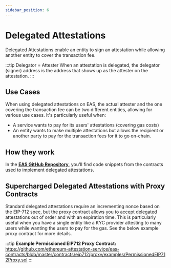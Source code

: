 ```yaml
---
sidebar_position: 6
---
```


# Delegated Attestations

Delegated Attestations enable an entity to sign an attestation while allowing another entity to cover the transaction
fee.

:::tip Delegator = Attester
When an attestation is delegated, the delegator (signer) address is the address that shows up as the attester on the attestation.
:::

## Use Cases

When using delegated attestations on EAS, the actual attester and the one covering the transaction fee can be two
different entities, allowing for various use cases. It's particularly useful when:

- A service wants to pay for its users' attestations (covering gas costs)
- An entity wants to make multiple attestations but allows the recipient or another party to pay for the transaction
  fees for it to go on-chain.

## How they work

In the [**EAS GitHub Repository**](https://github.com/ethereum-attestation-service/eas-contracts), you'll find code
snippets from the contracts used to implement delegated attestations.

## Supercharged Delegated Attestations with Proxy Contracts

Standard delegated attestations require an incrementing nonce based on the EIP-712 spec, but the proxy contract allows
you to accept delegated attestations out of order and with an expiration time. This is particularly useful when you have
a single entity like a KYC provider attesting to many users while wanting the users to pay for the gas. See the below
example proxy contract for more details.

:::tip **Example Permissioned EIP712 Proxy Contract:**
https://github.com/ethereum-attestation-service/eas-contracts/blob/master/contracts/eip712/proxy/examples/PermissionedEIP712Proxy.sol
:::


